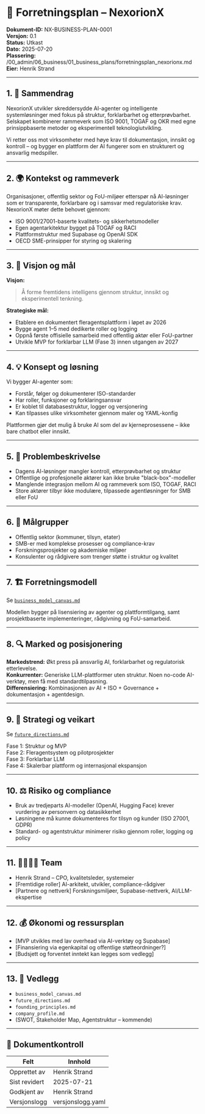 # 📄 Forretningsplan – NexorionX

**Dokument-ID:** NX-BUSINESS-PLAN-0001  
**Versjon:** 0.1  
**Status:** Utkast  
**Dato:** 2025-07-20  
**Plassering:** /00_admin/06_business/01_business_plans/forretningsplan_nexorionx.md  
**Eier:** Henrik Strand  

---

## 1. 🧭 Sammendrag

NexorionX utvikler skreddersydde AI-agenter og intelligente systemløsninger med fokus på struktur, forklarbarhet og etterprøvbarhet.  
Selskapet kombinerer rammeverk som ISO 9001, TOGAF og OKR med egne prinsippbaserte metoder og eksperimentell teknologiutvikling.  

Vi retter oss mot virksomheter med høye krav til dokumentasjon, innsikt og kontroll – og bygger en plattform der AI fungerer som en strukturert og ansvarlig medspiller.

---

## 2. 🌍 Kontekst og rammeverk

Organisasjoner, offentlig sektor og FoU-miljøer etterspør nå AI-løsninger som er transparente, forklarbare og i samsvar med regulatoriske krav.  
NexorionX møter dette behovet gjennom:

- ISO 9001/27001-baserte kvalitets- og sikkerhetsmodeller  
- Egen agentarkitektur bygget på TOGAF og RACI  
- Plattformstruktur med Supabase og OpenAI SDK  
- OECD SME-prinsipper for styring og skalering

---

## 3. 🎯 Visjon og mål

**Visjon:**  
> Å forme fremtidens intelligens gjennom struktur, innsikt og eksperimentell tenkning.

**Strategiske mål:**  
- Etablere en dokumentert fleragentsplattform i løpet av 2026  
- Bygge agent 1–5 med dedikerte roller og logging  
- Oppnå første offisielle samarbeid med offentlig aktør eller FoU-partner  
- Utvikle MVP for forklarbar LLM (Fase 3) innen utgangen av 2027

---

## 4. 💡 Konsept og løsning

Vi bygger AI-agenter som:  
- Forstår, følger og dokumenterer ISO-standarder  
- Har roller, funksjoner og forklaringsansvar  
- Er koblet til databasestruktur, logger og versjonering  
- Kan tilpasses ulike virksomheter gjennom maler og YAML-konfig

Plattformen gjør det mulig å bruke AI som del av kjerneprosessene – ikke bare chatbot eller innsikt.

---

## 5. 🧩 Problembeskrivelse

- Dagens AI-løsninger mangler kontroll, etterprøvbarhet og struktur  
- Offentlige og profesjonelle aktører kan ikke bruke "black-box"-modeller  
- Manglende integrasjon mellom AI og rammeverk som ISO, TOGAF, RACI  
- Store aktører tilbyr ikke modulære, tilpassede agentløsninger for SMB eller FoU

---

## 6. 👥 Målgrupper

- Offentlig sektor (kommuner, tilsyn, etater)  
- SMB-er med komplekse prosesser og compliance-krav  
- Forskningsprosjekter og akademiske miljøer  
- Konsulenter og rådgivere som trenger støtte i struktur og kvalitet

---

## 7. 🏗️ Forretningsmodell

Se [`business_model_canvas.md`](../04_business_models/business_model_canvas.md)

Modellen bygger på lisensiering av agenter og plattformtilgang, samt prosjektbaserte implementeringer, rådgivning og FoU-samarbeid.

---

## 8. 🔍 Marked og posisjonering

**Markedstrend:** Økt press på ansvarlig AI, forklarbarhet og regulatorisk etterlevelse.  
**Konkurrenter:** Generiske LLM-plattformer uten struktur. Noen no-code AI-verktøy, men få med standardtilpasning.  
**Differensiering:** Kombinasjonen av AI + ISO + Governance + dokumentasjon + agentdesign.

---

## 9. 🚀 Strategi og veikart

Se [`future_directions.md`](../01_business_plans/future_directions.md)

Fase 1: Struktur og MVP  
Fase 2: Fleragentsystem og pilotprosjekter  
Fase 3: Forklarbar LLM  
Fase 4: Skalerbar plattform og internasjonal ekspansjon

---

## 10. ⚖️ Risiko og compliance

- Bruk av tredjeparts AI-modeller (OpenAI, Hugging Face) krever vurdering av personvern og datasikkerhet  
- Løsningene må kunne dokumenteres for tilsyn og kunder (ISO 27001, GDPR)  
- Standard- og agentstruktur minimerer risiko gjennom roller, logging og policy

---

## 11. 👨‍👩‍👧‍👦 Team

- Henrik Strand – CPO, kvalitetsleder, systemeier  
- [Fremtidige roller] AI-arkitekt, utvikler, compliance-rådgiver  
- [Partnere og nettverk] Forskningsmiljøer, Supabase-nettverk, AI/LLM-ekspertise

---

## 12. 💰 Økonomi og ressursplan

- [MVP utvikles med lav overhead via AI-verktøy og Supabase]  
- [Finansiering via egenkapital og offentlige støtteordninger?]  
- [Budsjett og forventet inntekt kan legges som vedlegg]

---

## 13. 📎 Vedlegg

- `business_model_canvas.md`  
- `future_directions.md`  
- `founding_principles.md`  
- `company_profile.md`  
- (SWOT, Stakeholder Map, Agentstruktur – kommende)

---

## 📄 Dokumentkontroll

| Felt            | Innhold             |
|-----------------|---------------------|
| Opprettet av    | Henrik Strand       |
| Sist revidert   | 2025-07-21          |
| Godkjent av     | Henrik Strand       |
| Versjonslogg    | versjonslogg.yaml   |
